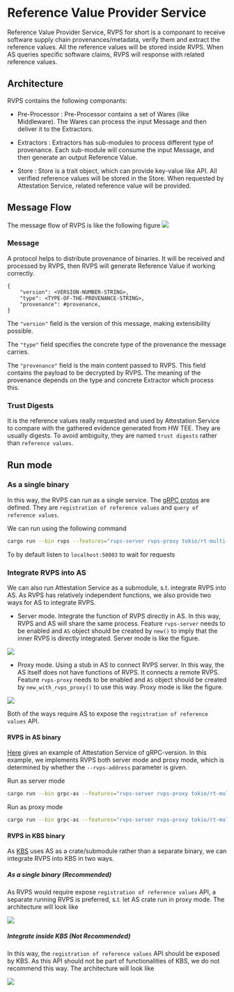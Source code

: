 # Reference Value Provider Service

Reference Value Provider Service, RVPS for short is a componant to receive software supply chain provenances/metadata, verify them and extract the reference values.
All the reference values will be stored inside RVPS. When AS queries specific software claims, RVPS will response with related reference values.

## Architecture

RVPS contains the following componants:

- Pre-Processor : Pre-Processor contains a set of Wares (like Middleware). The Wares can process the input Message and then deliver it to the Extractors.

- Extractors : Extractors has sub-modules to process different type of provenance. Each sub-module will consume the input Message, and then generate an output Reference Value.

- Store : Store is a trait object, which can provide key-value like API. All verified reference values will be stored in the Store. When requested by Attestation Service, related reference value will be provided.

## Message Flow

The message flow of RVPS is like the following figure
![](./rvps.svg)

### Message

A protocol helps to distribute provenance of binaries. It will be received and processed
by RVPS, then RVPS will generate Reference Value if working correctly. 

```
{
    "version": <VERSION-NUMBER-STRING>,
    "type": <TYPE-OF-THE-PROVENANCE-STRING>,
    "provenance": #provenance,
}
```

The `"version"` field is the version of this message, making extensibility possible.

The `"type"` field specifies the concrete type of the provenance the message carries.

The `"provenance"` field is the main content passed to RVPS. This field contains the payload to be decrypted by RVPS. 
The meaning of the provenance depends on the type and concrete Extractor which process this.

### Trust Digests

It is the reference values really requested and used by Attestation Service to compare with the gathered evidence generated from HW TEE. They are usually digests. To avoid ambiguity, they are named `trust digests` rather than `reference values`.

## Run mode

### As a single binary

In this way, the RVPS can run as a single service. The [gRPC protos](../bin/rvps/proto/reference.proto) are defined. They are `registration of reference values` and `query of reference values`.

We can run using the following command

```bash
cargo run --bin rvps --features="rvps-server rvps-proxy tokio/rt-multi-thread"
```

To by default listen to `localhost:50003` to wait for requests

### Integrate RVPS into AS

We can also run Attestation Service as a submodule, s.t. integrate RVPS into AS.
As RVPS has relatively independent functions, we also provide two ways for AS to integrate RVPS.
- Server mode. Integrate the function of RVPS directly in AS. In this way, RVPS and AS will share the same process. Feature `rvps-server` needs to be enabled and `AS` object should be created by `new()` to imply that the inner RVPS is directly integrated. Server mode is like the figure.

![](./server-mode-rvps.svg)

- Proxy mode. Using a stub in AS to connect RVPS server. In this way, the AS itself does not have functions of RVPS. It connects a remote RVPS. Feature `rvps-proxy` needs to be enabled and `AS` object should be created by `new_with_rvps_proxy()` to use this way. Proxy mode is like the figure.

![](./proxy-mode-rvps.svg)

Both of the ways require AS to expose the `registration of reference values` API.
#### RVPS in AS binary

[Here](../bin/grpc-as/) gives an example of Attestation Service of gRPC-version.
In this example, we implements RVPS both server mode and proxy mode, which is determined by whether the `--rvps-address` parameter is given.

Run as server mode

```bash
cargo run --bin grpc-as --features="rvps-server rvps-proxy tokio/rt-multi-thread"
```

Run as proxy mode
```bash
cargo run --bin grpc-as --features="rvps-server rvps-proxy tokio/rt-multi-thread" -- --rvps-address $RVPS_ADDR
```

#### RVPS in KBS binary

As [KBS](https://github.com/confidential-containers/kbs) uses AS as a crate/submodule rather than a separate binary, we can integrate RVPS into KBS in two ways.

##### As a single binary (Recommended)

As RVPS would require expose `registration of reference values` API, a separate running RVPS is preferred, s.t. let AS crate run in proxy mode. The architecture will look like

![](./kbs-proxy.svg)

##### Integrate inside KBS (Not Recommended)

In this way, the `registration of reference values` API should be exposed by KBS.
As this API should not be part of functionalities of KBS, we do not recommend this way.
The architecture will look like

![](./kbs-server.svg)
